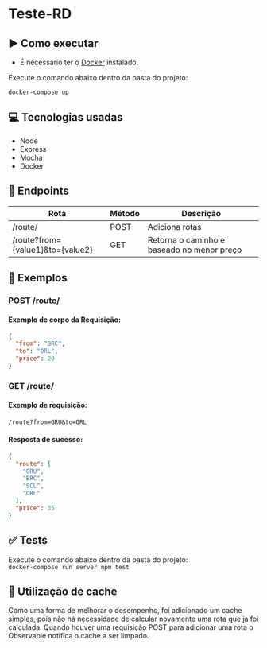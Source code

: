 # Teste-RD


## :arrow_forward: Como executar
* É necessário ter o [Docker](https://www.docker.com/) instalado.

Execute o comando abaixo dentro da pasta do projeto:

`docker-compose up`

## :computer: Tecnologias usadas
* Node
* Express
* Mocha
* Docker


## :link: Endpoints
Rota                                | Método |  Descrição
------------------------------------ | ------  | -----
/route/                         |  POST  | Adiciona rotas
/route?from={value1}&to={value2}  |  GET   |  Retorna o caminho e baseado no menor preço

## :book: Exemplos

### POST /route/
#### Exemplo de corpo da Requisição:
```json
{
  "from": "BRC",
  "to": "ORL",
  "price": 20
}
```

### GET /route/
#### Exemplo de requisição:  
`/route?from=GRU&to=ORL`
#### Resposta de sucesso:
```json
{
  "route": [
    "GRU",
    "BRC",
    "SCL",
    "ORL"
  ],
  "price": 35
}  
```

## :white_check_mark: Tests
Execute o comando abaixo dentro da pasta do projeto:  
`docker-compose run server npm test`

## :floppy_disk: Utilização de cache
Como uma forma de melhorar o desempenho, foi adicionado um cache simples, pois não há necessidade de calcular novamente uma rota que ja foi calculada.
Quando houver uma requisição POST para adicionar uma rota o Observable notifica o cache a ser limpado.
